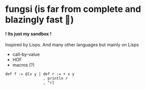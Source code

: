 # fungsi (is far from complete and blazingly fast 🚀)
#### ! Its just my sandbox !                               
Inspired by Lisps. And many other languages but mainly on Lisps

- call-by-value
- HOF
- macros (?)

```smalltalk 
def f := @[x y | def r := + x y
                 , println r
                 , ^r]
```

